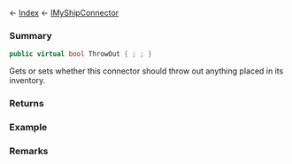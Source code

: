 ← [Index](Api-Index) ← [IMyShipConnector](Sandbox.ModAPI.Ingame.IMyShipConnector)

### Summary

```csharp
public virtual bool ThrowOut { ; ; }
```

Gets or sets whether this connector should throw out anything placed in its inventory.

### Returns

### Example

### Remarks

